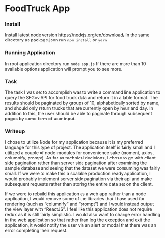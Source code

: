 # FoodTruck App
### Install
Install latest node version https://nodejs.org/en/download/
In the same directory as package.json run `npm install` or `yarn`

### Running Application
In root application directory run `node app.js`
If there are more than 10 available options application will prompt you to see more.

### Task
The task I was set to accomplish was to write a command line application to query the SFGov API for food truck data and return it in a table format. The results should be paginated by groups of 10, alphabetically sorted by name, and should only return trucks that are currently open by hour and day. In addition to this, the user  should be able to paginate through subsequent pages by some form of user input.


### Writeup
I chose to utilize Node for my application because it is my preferred language for this type of project. The application itself is fairly small and I utilized a couple of node-modules for convenience sake (moment, axios, columnify, prompt). As far as technical decisions, I chose to go with client side pagination rather than server side pagination after examining the sample database and seeing that the dataset we were consuming was fairly small. If we were to make this a scalable production ready application, I would probably implement server side pagination via their api and make subsequent requests rather than storing the entire data set on the client.

If we were to rebuild this application as a web app rather than a node application, I would remove some of the libraries that I have used for rendering (such as “columnify” and “prompt”) and I would instead output the view layer with “ReactJS”. I feel like this application does not require redux as it is still fairly simplistic. I would also want to change error handling in the web application so that rather than log the exception and exit the application, it would notify the user via an alert or modal that there was an error completing their  request.